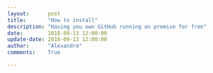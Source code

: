 ```yaml
---
layout:      post
title:       "How to install"
description: "Having you own GitHub running on premise for free"
date:        2018-09-13 12:00:00
update-date: 2018-09-13 12:00:00
author:      "Alexandre"
comments:    True

---
```


